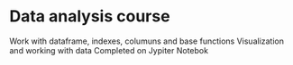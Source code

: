 # Data analysis course
Work with dataframe, indexes, columuns and base functions
Visualization and working with data
Сompleted on Jypiter Notebok
